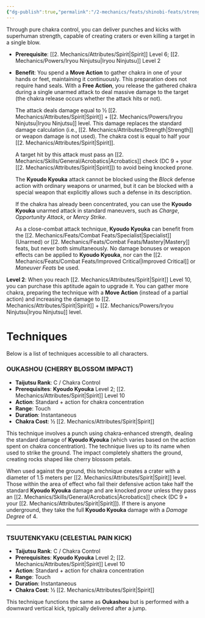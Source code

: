 ```yaml
---
{"dg-publish":true,"permalink":"/2-mechanics/feats/shinobi-feats/strength-enhancement-kyoudo-kyouka/"}
---
```


Through pure chakra control, you can deliver punches and kicks with superhuman strength, capable of creating craters or even killing a target in a single blow.

- **Prerequisite**: [[2. Mechanics/Attributes/Spirit\|Spirit]] Level 6; [[2. Mechanics/Powers/Iryou Ninjutsu\|Iryou Ninjutsu]] Level 2  
- **Benefit**: You spend a **Move Action** to gather chakra in one of your hands or feet, maintaining it continuously. This preparation does not require hand seals. With a **Free Action**, you release the gathered chakra during a single unarmed attack to deal massive damage to the target (the chakra release occurs whether the attack hits or not).

	The attack deals damage equal to ½ [[2. Mechanics/Attributes/Spirit\|Spirit]] + [[2. Mechanics/Powers/Iryou Ninjutsu\|Iryou Ninjutsu]] level. This damage replaces the standard damage calculation (i.e., [[2. Mechanics/Attributes/Strength\|Strength]] or weapon damage is not used). The chakra cost is equal to half your [[2. Mechanics/Attributes/Spirit\|Spirit]].

	A target hit by this attack must pass an [[2. Mechanics/Skills/General/Acrobatics\|Acrobatics]] check (DC 9 + your [[2. Mechanics/Attributes/Spirit\|Spirit]]) to avoid being knocked prone.

	The **Kyoudo Kyouka** attack cannot be blocked using the *Block* defense action with ordinary weapons or unarmed, but it can be blocked with a special weapon that explicitly allows such a defense in its description.

	If the chakra has already been concentrated, you can use the **Kyoudo Kyouka** unarmed attack in standard maneuvers, such as *Charge*, *Opportunity Attack*, or *Mercy Strike*.

	As a close-combat attack technique, **Kyoudo Kyouka** can benefit from the [[2. Mechanics/Feats/Combat Feats/Specialist\|Specialist]] (Unarmed) or [[2. Mechanics/Feats/Combat Feats/Mastery\|Mastery]] feats, but never both simultaneously. No damage bonuses or weapon effects can be applied to **Kyoudo Kyouka**, nor can the [[2. Mechanics/Feats/Combat Feats/Improved Critical\|Improved Critical]] or *Maneuver Feats* be used.

**Level 2**: When you reach [[2. Mechanics/Attributes/Spirit\|Spirit]] Level 10, you can purchase this aptitude again to upgrade it. You can gather more chakra, preparing the technique with a **Move Action** (instead of a partial action) and increasing the damage to [[2. Mechanics/Attributes/Spirit\|Spirit]] + [[2. Mechanics/Powers/Iryou Ninjutsu\|Iryou Ninjutsu]] level.

# Techniques

Below is a list of techniques accessible to all characters.

### OUKASHOU (CHERRY BLOSSOM IMPACT)

- **Taijutsu Rank**: C / Chakra Control
- **Prerequisites**: **Kyoudo Kyouka** Level 2; [[2. Mechanics/Attributes/Spirit\|Spirit]] Level 10
- **Action**: Standard + action for chakra concentration
- **Range**: Touch
- **Duration**: Instantaneous
- **Chakra Cost**: ½ [[2. Mechanics/Attributes/Spirit\|Spirit]]

This technique involves a punch using chakra-enhanced strength, dealing the standard damage of **Kyoudo Kyouka** (which varies based on the action spent on chakra concentration). The technique lives up to its name when used to strike the ground. The impact completely shatters the ground, creating rocks shaped like cherry blossom petals.

When used against the ground, this technique creates a crater with a diameter of 1.5 meters per [[2. Mechanics/Attributes/Spirit\|Spirit]] level. Those within the area of effect who fail their defensive action take half the standard **Kyoudo Kyouka** damage and are knocked *prone* unless they pass an [[2. Mechanics/Skills/General/Acrobatics\|Acrobatics]] check (DC 9 + your [[2. Mechanics/Attributes/Spirit\|Spirit]]). If there is anyone underground, they take the full **Kyoudo Kyouka** damage with a *Damage Degree* of 4.

---

### TSUUTENKYAKU (CELESTIAL PAIN KICK)

- **Taijutsu Rank**: C / Chakra Control
- **Prerequisites**: **Kyoudo Kyouka** Level 2; [[2. Mechanics/Attributes/Spirit\|Spirit]] Level 10
- **Action**: Standard + action for chakra concentration
- **Range**: Touch
- **Duration**: Instantaneous
- **Chakra Cost**: ½ [[2. Mechanics/Attributes/Spirit\|Spirit]]

This technique functions the same as **Oukashou** but is performed with a downward vertical kick, typically delivered after a jump.